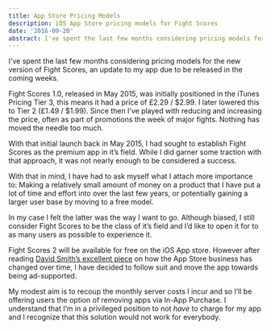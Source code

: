 ```yaml
---
title: App Store Pricing Models
description: iOS App Store pricing models for Fight Scores
date: '2016-09-20'
abstract: I've spent the last few months considering pricing models for the new version of Fight Scores, an update to my app due to be released in the coming weeks. Fight Scores 1.0, released in May 2015, was initially positioned in the iTunes Pricing Tier 3, this means it had a price of £2.29 / $2.99. I later lowered this to Tier 2 (£1.49 / $1.99)...
---
```


I've spent the last few months considering pricing models for the new version of Fight Scores, an update to my app due to be released in the coming weeks. 
 
Fight Scores 1.0, released in May 2015, was initially positioned in the iTunes Pricing Tier 3, this means it had a price of £2.29 / $2.99. I later lowered this to Tier 2 (£1.49 / $1.99). Since then I’ve played with reducing and increasing the price, often as part of promotions the week of major fights. Nothing has moved the needle too much.

With that initial launch back in May 2015, I had sought to establish Fight Scores as the premium app in it’s field. While I did garner some traction with that approach, it was not nearly enough to be considered a success.

With that in mind, I have had to ask myself what I attach more importance to: Making a relatively small amount of money on a product that I have put a lot of time and effort into over the last few years, or potentially gaining a larger user base by moving to a free model. 

In my case I felt the latter was the way I want to go. Although biased, I still consider Fight Scores to be the class of it’s field and I’d like to open it for to as many users as possible to experience it. 

Fight Scores 2 will be available for free on the iOS App store. However after reading [David Smith’s excellent piece]("https://david-smith.org/blog/2016/09/05/evolving-business-app-store-business-models/") on how the App Store business has changed over time, I have decided to follow suit and move the app towards being ad-supported. 

My modest aim is to recoup the monthly server costs I incur and so I’ll be offering users the option of removing apps via In-App Purchase. I understand that I’m in a privileged position to not _have_ to charge for my app and I recognize that this solution would not work for everybody.  